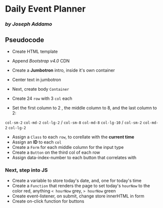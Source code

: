 
# **Daily Event Planner** 

###  _by Joseph Addamo_

## Pseudocode
- Create HTML template
- Append _Bootstrap v4.0_ CDN
- Create a **Jumbotron** intro, inside it's own container
- Center text in jumbotron
- Next, create body `Container` 
- Create 24 `row` with 3 `col` each
 
- Set the first column to 2 , the middle column to 8, and the last column to 2:

 `col-sm-2` `col-md-2` `col-lg-2` / `col-sm-8` `col-md-8` `col-lg-10` / `col-sm-2` `col-md-2` `col-lg-2` 
- Assign a `Class` to each `row`, to corellate with the **current time**
- Assign an **ID** to each `col`
- Create a `Form` for each middle column for the input type
- Create a `Button` on the third col of each row
- Assign data-index-number to each button that correlates with 
### Next, step into JS
- Create a variable to store today's date, and, one for today's time
- Create a `Function` that renders the page to set today's `hourNow` to the color red, anything `< hourNow` grey, `> hourNow` green
- Create event-listener, on submit, change store innerHTML in form
- Create on-click function for buttons
